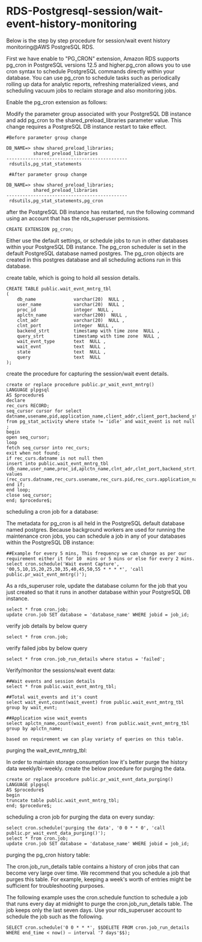 # RDS-Postgresql-session/wait-event-history-monitoring

Below is the step by step procedure for session/wait event history monitoring@AWS PostgreSQL RDS.

First we have enable to "PG_CRON" extension, Amazon RDS supports pg_cron in PostgreSQL versions 12.5 and higher.pg_cron allows you to use cron syntax to schedule PostgreSQL commands directly within your database. You can use pg_cron to schedule tasks such as periodically rolling up data for analytic reports, refreshing materialized views, and scheduling vacuum jobs to reclaim storage and also monitoring jobs.
  
Enable the pg_cron extension as follows:

Modify the parameter group associated with your PostgreSQL DB instance and add pg_cron to the shared_preload_libraries parameter value. This change requires a PostgreSQL DB instance restart to take effect.

```
#Before parameter group change

DB_NAME=> show shared_preload_libraries;
          shared_preload_libraries
---------------------------------------------
 rdsutils,pg_stat_statements
 
 #After parameter group change
 
DB_NAME=> show shared_preload_libraries;
          shared_preload_libraries
---------------------------------------------
 rdsutils,pg_stat_statements,pg_cron

```
after the PostgreSQL DB instance has restarted, run the following command using an account that has the rds_superuser permissions.

```
CREATE EXTENSION pg_cron;
```

Either use the default settings, or schedule jobs to run in other databases within your PostgreSQL DB instance. The pg_cron scheduler is set in the default PostgreSQL database named postgres. The pg_cron objects are created in this postgres database and all scheduling actions run in this database.

create table, which is going to hold all session details.

```
CREATE TABLE public.wait_evnt_mntrg_tbl
( 
	db_name              varchar(20)  NULL ,
	user_name            varchar(20)  NULL ,
	proc_id              integer  NULL ,
	aplctn_name          varchar(200)  NULL ,
	clnt_adr             varchar(20)  NULL ,
	clnt_port            integer  NULL ,
	backend_strt         timestamp with time zone  NULL ,
	query_strt           timestamp with time zone  NULL ,
	wait_evnt_type       text  NULL ,
	wait_evnt            text  NULL ,
	state                text  NULL ,
	query                text  NULL 
);
```
create the procedure for capturing the session/wait event details.

```
create or replace procedure public.pr_wait_evnt_mntrg()
LANGUAGE plpgsql
AS $procedure$
declare
rec_curs RECORD;
seq_cursor cursor for select datname,usename,pid,application_name,client_addr,client_port,backend_start,query_start,wait_event_type,wait_event,state,query from pg_stat_activity where state != 'idle' and wait_event is not null ;
begin
open seq_cursor;
loop
fetch seq_cursor into rec_curs;
exit when not found;
if rec_curs.datname is not null then
insert into public.wait_evnt_mntrg_tbl (db_name,user_name,proc_id,aplctn_name,clnt_adr,clnt_port,backend_strt,query_strt,wait_evnt_type,wait_evnt,state,query) values (rec_curs.datname,rec_curs.usename,rec_curs.pid,rec_curs.application_name,rec_curs.client_addr,rec_curs.client_port,rec_curs.backend_start,rec_curs.query_start,rec_curs.wait_event_type,rec_curs.wait_event,rec_curs.state,rec_curs.query);
end if;
end loop;
close seq_cursor;
end; $procedure$;
```

scheduling a cron job for a database:

The metadata for pg_cron is all held in the PostgreSQL default database named postgres. Because background workers are used for running the maintenance cron jobs, you can schedule a job in any of your databases within the PostgreSQL DB instance:

```
##Example for every 5 mins, This frequency we can change as per our requirement either it for 10  mins or 5 mins or else for every 2 mins.
select cron.schedule('Wait event Capture', '00,5,10,15,20,25,30,35,40,45,50,55 * * * *', 'call public.pr_wait_evnt_mntrg()');
```

As a rds_superuser role, update the database column for the job that you just created so that it runs in another database within your PostgreSQL DB instance.

```
select * from cron.job;
update cron.job SET database = 'database_name' WHERE jobid = job_id;
```
verify job details by below query
```
select * from cron.job;
```
verify failed jobs by below query 
```
select * from cron.job_run_details where status = 'failed';
```

Verify/monitor the sessions/wait event data:

```
##Wait events and session details
select * from public.wait_evnt_mntrg_tbl;

##Total wait_events and it's count
select wait_evnt,count(wait_event) from public.wait_evnt_mntrg_tbl group by wait_evnt;

##Application wise wait_events
select aplctn_name,count(wait_event) from public.wait_evnt_mntrg_tbl group by aplctn_name;

based on requirement we can play variety of queries on this table.
```

purging the wait_evnt_mntrg_tbl:

In order to maintain storage consumption low it's better purge the history data weekly/bi-weekly.
create the below procedure for purging the data.

```
create or replace procedure public.pr_wait_evnt_data_purging()
LANGUAGE plpgsql
AS $procedure$
begin
truncate table public.wait_evnt_mntrg_tbl;
end; $procedure$;
```
scheduling a cron job for purging the data on every sunday:

```
select cron.schedule('purging the data', '0 0 * * 0', 'call public.pr_wait_evnt_data_purging()');
select * from cron.job; 
update cron.job SET database = 'database_name' WHERE jobid = job_id;
```
purging the pg_cron history table:

The cron.job_run_details table contains a history of cron jobs that can become very large over time. We recommend that you schedule a job that purges this table. For example, keeping a week's worth of entries might be sufficient for troubleshooting purposes.

The following example uses the cron.schedule function to schedule a job that runs every day at midnight to purge the cron.job_run_details table. The job keeps only the last seven days. Use your rds_superuser account to schedule the job such as the following.

```
SELECT cron.schedule('0 0 * * *', $$DELETE FROM cron.job_run_details WHERE end_time < now() – interval '7 days'$$);
```
